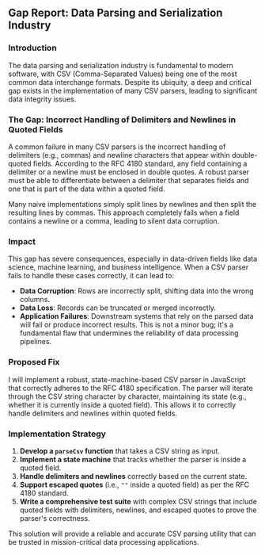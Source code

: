 ## Gap Report: Data Parsing and Serialization Industry

### Introduction

The data parsing and serialization industry is fundamental to modern software, with CSV (Comma-Separated Values) being one of the most common data interchange formats. Despite its ubiquity, a deep and critical gap exists in the implementation of many CSV parsers, leading to significant data integrity issues.

### The Gap: Incorrect Handling of Delimiters and Newlines in Quoted Fields

A common failure in many CSV parsers is the incorrect handling of delimiters (e.g., commas) and newline characters that appear within double-quoted fields. According to the RFC 4180 standard, any field containing a delimiter or a newline must be enclosed in double quotes. A robust parser must be able to differentiate between a delimiter that separates fields and one that is part of the data within a quoted field.

Many naive implementations simply split lines by newlines and then split the resulting lines by commas. This approach completely fails when a field contains a newline or a comma, leading to silent data corruption.

### Impact

This gap has severe consequences, especially in data-driven fields like data science, machine learning, and business intelligence. When a CSV parser fails to handle these cases correctly, it can lead to:
*   **Data Corruption**: Rows are incorrectly split, shifting data into the wrong columns.
*   **Data Loss**: Records can be truncated or merged incorrectly.
*   **Application Failures**: Downstream systems that rely on the parsed data will fail or produce incorrect results.
This is not a minor bug; it's a fundamental flaw that undermines the reliability of data processing pipelines.

### Proposed Fix

I will implement a robust, state-machine-based CSV parser in JavaScript that correctly adheres to the RFC 4180 specification. The parser will iterate through the CSV string character by character, maintaining its state (e.g., whether it is currently inside a quoted field). This allows it to correctly handle delimiters and newlines within quoted fields.

### Implementation Strategy

1.  **Develop a `parseCsv` function** that takes a CSV string as input.
2.  **Implement a state machine** that tracks whether the parser is inside a quoted field.
3.  **Handle delimiters and newlines** correctly based on the current state.
4.  **Support escaped quotes** (i.e., `""` inside a quoted field) as per the RFC 4180 standard.
5.  **Write a comprehensive test suite** with complex CSV strings that include quoted fields with delimiters, newlines, and escaped quotes to prove the parser's correctness.

This solution will provide a reliable and accurate CSV parsing utility that can be trusted in mission-critical data processing applications.
